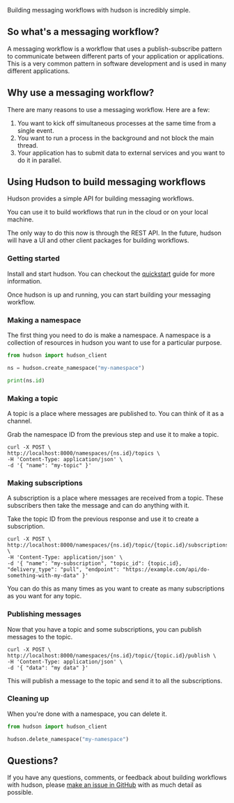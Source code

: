Building messaging workflows with hudson is incredibly simple.

## So what's a messaging workflow?

A messaging workflow is a workflow that uses a publish-subscribe pattern to communicate between different parts of your application or applications. This is a very common pattern in software development and is used in many different applications.

## Why use a messaging workflow?

There are many reasons to use a messaging workflow. Here are a few:

1. You want to kick off simultaneous processes at the same time from a single event.
1. You want to run a process in the background and not block the main thread.
1. Your application has to submit data to external services and you want to do it in parallel.

## Using Hudson to build messaging workflows

Hudson provides a simple API for building messaging workflows.

You can use it to build workflows that run in the cloud or on your local machine.

The only way to do this now is through the REST API. In the future, hudson will have a UI and other client packages for building workflows.

### Getting started

Install and start hudson. You can checkout the [quickstart](./quickstart.md) guide for more information.

Once hudson is up and running, you can start building your messaging workflow.

### Making a namespace

The first thing you need to do is make a namespace. A namespace is a collection of resources in hudson you want to use for a particular purpose.

```python
from hudson import hudson_client

ns = hudson.create_namespace("my-namespace")

print(ns.id)
```

### Making a topic

A topic is a place where messages are published to. You can think of it as a channel.

Grab the namespace ID from the previous step and use it to make a topic.

```shell
curl -X POST \
http://localhost:8000/namespaces/{ns.id}/topics \
-H 'Content-Type: application/json' \
-d '{ "name": "my-topic" }'
```

### Making subscriptions

A subscription is a place where messages are received from a topic. These subscribers then take the message and can do anything with it.

Take the topic ID from the previous response and use it to create a subscription.

```shell
curl -X POST \
http://localhost:8000/namespaces/{ns.id}/topic/{topic.id}/subscriptions \
-H 'Content-Type: application/json' \
-d '{ "name": "my-subscription", "topic_id": {topic.id}, "delivery_type": "pull", "endpoint": "https://example.com/api/do-something-with-my-data" }'
```

You can do this as many times as you want to create as many subscriptions as you want for any topic.

### Publishing messages

Now that you have a topic and some subscriptions, you can publish messages to the topic.

```shell
curl -X POST \
http://localhost:8000/namespaces/{ns.id}/topic/{topic.id}/publish \
-H 'Content-Type: application/json' \
-d '{ "data": "my data" }'
```

This will publish a message to the topic and send it to all the subscriptions.

### Cleaning up

When you're done with a namespace, you can delete it.

```python
from hudson import hudson_client

hudson.delete_namespace("my-namespace")
```

## Questions?

If you have any questions, comments, or feedback about building workflows with hudson, please [make an issue in GitHub](https://github.com/anthonycorletti/hudson/issues/new/choose) with as much detail as possible.
